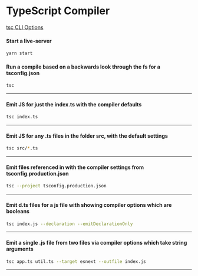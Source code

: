 # TypeScript Compiler

[tsc CLI Options](https://www.typescriptlang.org/docs/handbook/compiler-options.html)

#### Start a live-server
```bash
yarn start
```

#### Run a compile based on a backwards look through the fs for a tsconfig.json
```bash
tsc
```
---
#### Emit JS for just the index.ts with the compiler defaults
```bash
tsc index.ts
```
---
#### Emit JS for any .ts files in the folder src, with the default settings
```bash
tsc src/*.ts
```
---
#### Emit files referenced in with the compiler settings from tsconfig.production.json
```bash
tsc --project tsconfig.production.json
```
---
#### Emit d.ts files for a js file with showing compiler options which are booleans
```bash
tsc index.js --declaration --emitDeclarationOnly
```
---
#### Emit a single .js file from two files via compiler options which take string arguments
```bash
tsc app.ts util.ts --target esnext --outfile index.js
```
---